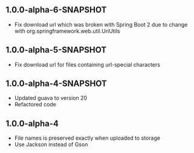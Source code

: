 1.0.0-alpha-6-SNAPSHOT
----------------------
- Fix download url which was broken with Spring Boot 2 due to change with org.springframework.web.util.UriUtils

1.0.0-alpha-5-SNAPSHOT
----------------------
- Fix download url for files containing url-special characters

1.0.0-alpha-4-SNAPSHOT
----------------------
- Updated guava to version 20
- Refactored code

1.0.0-alpha-4
--------------------------
- File names is preserved exactly when uploaded to storage
- Use Jackson instead of Gson 
